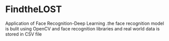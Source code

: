 # FindtheLOST

Application of Face Recognition-Deep Learning .the face recognition model is bulit using
OpenCV and face recognition libraries and real world data is stored in CSV file
